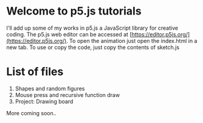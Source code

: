 # Welcome to p5.js tutorials

I'll add up some of my works in p5.js a JavaScript library for creative coding. The p5.js web editor can be accessed at [https://editor.p5js.org/](https://editor.p5js.org/). 
To open the animation just open the index.html in a new tab.
To use or copy the code, just copy the contents of sketch.js


# List of files

1. Shapes and random figures
2. Mouse press and recursive function draw
3. Project: Drawing board

More coming soon..
